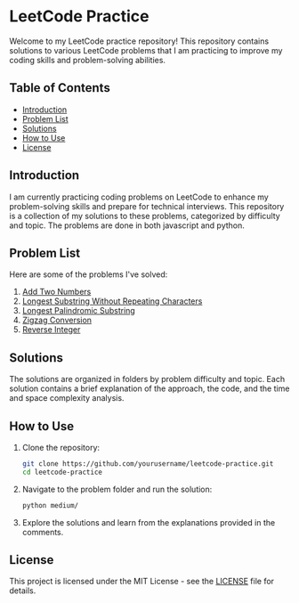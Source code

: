 # LeetCode Practice

Welcome to my LeetCode practice repository! This repository contains solutions to various LeetCode problems that I am practicing to improve my coding skills and problem-solving abilities.

## Table of Contents

- [Introduction](#introduction)
- [Problem List](#problem-list)
- [Solutions](#solutions)
- [How to Use](#how-to-use)
- [License](#license)

## Introduction

I am currently practicing coding problems on LeetCode to enhance my problem-solving skills and prepare for technical interviews. This repository is a collection of my solutions to these problems, categorized by difficulty and topic. The problems are done in both javascript and python.

## Problem List

Here are some of the problems I've solved:

1. [Add Two Numbers](https://leetcode.com/problems/add-two-numbers/description/)
2. [Longest Substring Without Repeating Characters](https://leetcode.com/problems/longest-substring-without-repeating-characters/description/)
3. [Longest Palindromic Substring](https://leetcode.com/problems/longest-palindromic-substring/description/)
4. [Zigzag Conversion](https://leetcode.com/problems/zigzag-conversion/description/)
5. [Reverse Integer](https://leetcode.com/problems/reverse-integer/description/)

## Solutions

The solutions are organized in folders by problem difficulty and topic. Each solution contains a brief explanation of the approach, the code, and the time and space complexity analysis.

## How to Use

1. Clone the repository:
    ```bash
    git clone https://github.com/yourusername/leetcode-practice.git
    cd leetcode-practice
    ```

2. Navigate to the problem folder and run the solution:
    ```bash
    python medium/
    ```

3. Explore the solutions and learn from the explanations provided in the comments.

## License

This project is licensed under the MIT License - see the [LICENSE](LICENSE) file for details.
